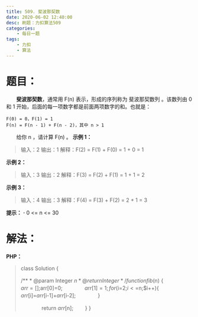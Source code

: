 ```yaml
---
title: 509. 斐波那契数
date: 2020-06-02 12:40:00
desc: 刷题：力扣算法509
categories: 
	- 每日一题
tags: 
    - 力扣
    - 算法
---
```


# 题目：
&#160; &#160; &#160; &#160;**斐波那契数**，通常用 F(n) 表示，形成的序列称为 斐波那契数列 。该数列由 0 和 1 开始，后面的每一项数字都是前面两项数字的和。也就是：
```
F(0) = 0，F(1) = 1
F(n) = F(n - 1) + F(n - 2)，其中 n > 1
```
&#160; &#160; &#160; &#160;给你 n ，请计算 F(n) 。
**示例 1：**
> 输入：2
> 输出：1
> 解释：F(2) = F(1) + F(0) = 1 + 0 = 1

**示例 2：**
> 输入：3
> 输出：2
> 解释：F(3) = F(2) + F(1) = 1 + 1 = 2

**示例 3：**
> 输入：4
> 输出：3
> 解释：F(4) = F(3) + F(2) = 2 + 1 = 3

**提示：**
	**·** 0 <= n <= 30
	
# 解法：
**PHP：**
>class Solution {
>
>    /**
>     * @param Integer $n
>     * @return Integer
>     */
>　　function fib($n) {
>　　　　$arr=[];
>　　　　$arr[0]=0;
>　　　　$arr[1]=1;
>　　　　for($i=2;$i<=$n;$i++){
>　　　　　　$arr[$i]=$arr[$i-1]+$arr[$i-2];
>　　　　}
>
>　　　　return $arr[$n];
>　　}
>}